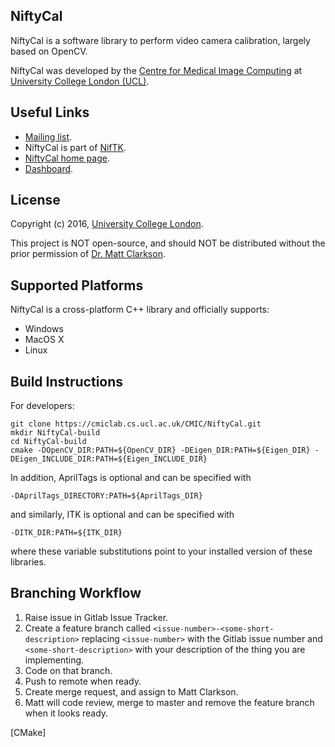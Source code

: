 NiftyCal
---------

NiftyCal is a software library to perform
video camera calibration, largely based on OpenCV.

NiftyCal was developed by the [Centre for Medical Image Computing][cmic] at [University College London (UCL)][ucl].

Useful Links
------------------

 - [Mailing list][mailinglist].
 - NiftyCal is part of [NifTK][niftk].
 - [NiftyCal home page][NiftyCalHome].
 - [Dashboard][dashboard].

License
-----------

Copyright (c) 2016, [University College London][ucl].

This project is NOT open-source, and should NOT be distributed
without the prior permission of [Dr. Matt Clarkson][matt].


Supported Platforms
-----------------------------

NiftyCal is a cross-platform C++ library and officially supports:

 - Windows
 - MacOS X
 - Linux


Build Instructions
-----------------------------

For developers:

```
git clone https://cmiclab.cs.ucl.ac.uk/CMIC/NiftyCal.git
mkdir NiftyCal-build
cd NiftyCal-build
cmake -DOpenCV_DIR:PATH=${OpenCV_DIR} -DEigen_DIR:PATH=${Eigen_DIR} -DEigen_INCLUDE_DIR:PATH=${Eigen_INCLUDE_DIR}
```
In addition, AprilTags is optional and can be specified with
```
-DAprilTags_DIRECTORY:PATH=${AprilTags_DIR}
```
and similarly, ITK is optional and can be specified with
```
-DITK_DIR:PATH=${ITK_DIR}
```

where these variable substitutions point to your installed version of these libraries.


Branching Workflow
------------------

 1. Raise issue in Gitlab Issue Tracker.
 2. Create a feature branch called ```<issue-number>-<some-short-description>```
    replacing ```<issue-number>``` with the Gitlab issue number
    and ```<some-short-description>``` with your description of the thing you are implementing.
 3. Code on that branch.
 4. Push to remote when ready.
 5. Create merge request, and assign to Matt Clarkson.
 6. Matt will code review, merge to master and remove the feature branch when it looks ready.

[cmic]: http://cmic.cs.ucl.ac.uk
[ucl]: http://www.ucl.ac.uk
[mailinglist]: https://www.mailinglists.ucl.ac.uk/mailman/listinfo/niftk-users
[dashboard]: http://cdash.cmiclab.cs.ucl.ac.uk/index.php?project=NiftyCal
[citation]: http://link.springer.com/article/10.1007%2Fs11548-014-1124-7
[niftk]: http://www.niftk.org
[NiftyCalHome]: https://cmiclab.cs.ucl.ac.uk/CMIC/NiftyCal
[matt]: http://www.mattclarkson.co.uk
[CMake]
